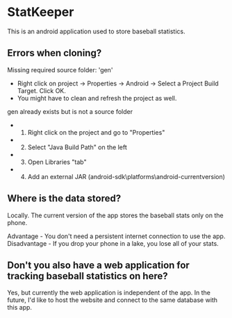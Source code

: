 StatKeeper
==========

This is an android application used to store baseball statistics.

## Errors when cloning?

Missing required source folder: 'gen'
  + Right click on project -> Properties -> Android -> Select a Project Build Target. Click OK. 
  + You might have to clean and refresh the project as well.

gen already exists but is not a source folder
  + 1. Right click on the project and go to "Properties"
  + 2. Select "Java Build Path" on the left
  + 3. Open Libraries "tab"
  + 4. Add an external JAR (android-sdk\platforms\android-currentversion)

## Where is the data stored?

Locally. The current version of the app stores the baseball stats only on the phone.

Advantage - You don't need a persistent internet connection to use the app.
Disadvantage - If you drop your phone in a lake, you lose all of your stats.

## Don't you also have a web application for tracking baseball statistics on here?

Yes, but currently the web application is independent of the app. In the future, I'd like to host the website and connect to the same database with this app.